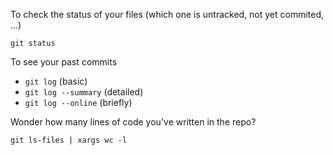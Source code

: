 To check the status of your files (which one is untracked, not yet commited, ...)

`git status`

To see your past commits
- `git log` (basic)
- `git log --summary` (detailed)
- `git log --online` (briefly)

Wonder how many lines of code you've written in the repo?

`git ls-files | xargs wc -l`